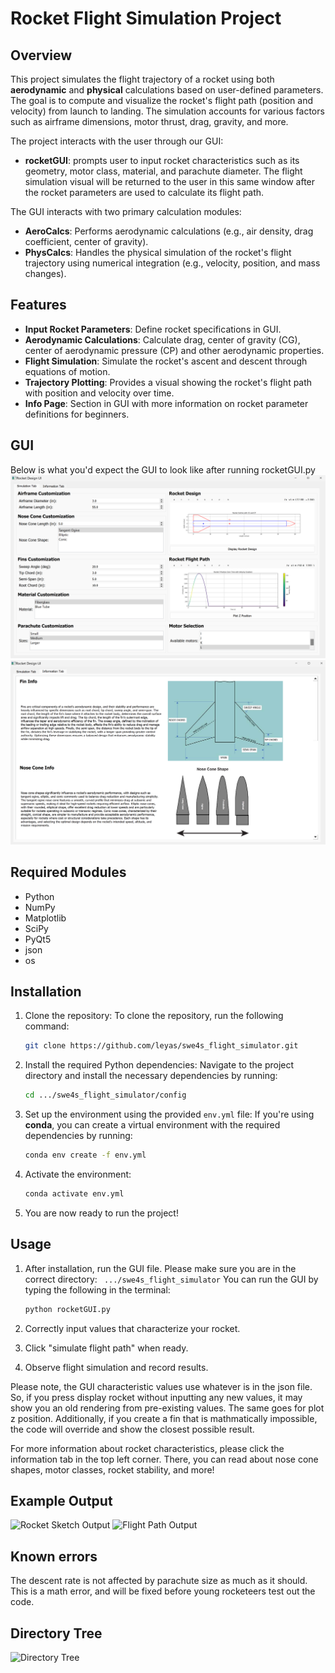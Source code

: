 # Rocket Flight Simulation Project

## Overview

This project simulates the flight trajectory of a rocket using both **aerodynamic** and **physical** calculations based on user-defined parameters. The goal is to compute and visualize the rocket's flight path (position and velocity) from launch to landing. The simulation accounts for various factors such as airframe dimensions, motor thrust, drag, gravity, and more.

The project interacts with the user through our GUI:
- **rocketGUI**: prompts user to input rocket characteristics such as its geometry, motor class, material, and parachute diameter. The flight simulation visual will be returned to the user in this same window after the rocket parameters are used to calculate its flight path.

The GUI interacts with two primary calculation modules:
- **AeroCalcs**: Performs aerodynamic calculations (e.g., air density, drag coefficient, center of gravity).
- **PhysCalcs**: Handles the physical simulation of the rocket's flight trajectory using numerical integration (e.g., velocity, position, and mass changes).

## Features

- **Input Rocket Parameters**: Define rocket specifications in GUI.
- **Aerodynamic Calculations**: Calculate drag, center of gravity (CG), center of aerodynamic pressure (CP) and other aerodynamic properties.
- **Flight Simulation**: Simulate the rocket's ascent and descent through equations of motion.
- **Trajectory Plotting**: Provides a visual showing the rocket's flight path with position and velocity over time.
- **Info Page**: Section in GUI with more information on rocket parameter definitions for beginners.

## GUI
Below is what you'd expect the GUI to look like after running rocketGUI.py
![Simulation Tab of GUI](gui_simulation.png)
![Information Tab of GUI](gui_infotab.png)

## Required Modules
- Python 
- NumPy
- Matplotlib
- SciPy
- PyQt5
- json
- os

## Installation

1. Clone the repository: To clone the repository, run the following command:
   ```bash
   git clone https://github.com/leyas/swe4s_flight_simulator.git
2. Install the required Python dependencies: Navigate to the project directory and install the necessary dependencies by running:

    ```bash
    cd .../swe4s_flight_simulator/config

3. Set up the environment using the provided `env.yml` file:
    If you're using **conda**, you can create a virtual environment with the required dependencies by running:
    ```bash
    conda env create -f env.yml
    ```

4. Activate the environment:
    ```bash
    conda activate env.yml
    ```

5. You are now ready to run the project!

## Usage

1. After installation, run the GUI file. Please make sure you are in the correct directory: ` .../swe4s_flight_simulator` You can run the GUI by typing the following in the terminal:
    ```bash
    python rocketGUI.py
    ```

2. Correctly input values that characterize your rocket. 

3. Click "simulate flight path" when ready.

4. Observe flight simulation and record results. 

Please note, the GUI characteristic values use whatever is in the json file. So, if you press display rocket without inputting any new values, it may show you an old rendering from pre-existing values. The same goes for plot z position. Additionally, if you create a fin that is mathmatically impossible, the code will override and show the closest possible result.

For more information about rocket characteristics, please click the information tab in the top left corner. There, you can read about nose cone shapes, motor classes, rocket stability, and more!

## Example Output
![Rocket Sketch Output](rocketoutlinescreenshot.png)
![Flight Path Output](rocketflightpath.png)

## Known errors
The descent rate is not affected by parachute size as much as it should. This is a math error, and will be fixed before young rocketeers test out the code.

## Directory Tree
![Directory Tree](src/pictures/directory_tree.png)